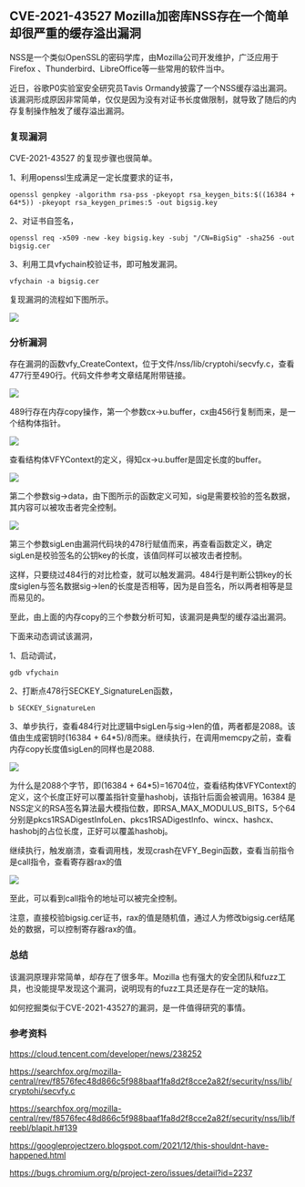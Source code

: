 CVE-2021-43527 Mozilla加密库NSS存在一个简单却很严重的缓存溢出漏洞
---------------------------------------------

NSS是一个类似OpenSSL的密码学库，由Mozilla公司开发维护，广泛应用于Firefox 、Thunderbird、LibreOffice等一些常用的软件当中。

近日，谷歌P0实验室安全研究员Tavis Ormandy披露了一个NSS缓存溢出漏洞。该漏洞形成原因非常简单，仅仅是因为没有对证书长度做限制，就导致了随后的内存复制操作触发了缓存溢出漏洞。

### 复现漏洞

CVE-2021-43527 的复现步骤也很简单。

1、利用openssl生成满足一定长度要求的证书，

`openssl genpkey -algorithm rsa-pss -pkeyopt rsa_keygen_bits:$((16384 + 64*5)) -pkeyopt rsa_keygen_primes:5 -out bigsig.key`

2、对证书自签名，

`openssl req -x509 -new -key bigsig.key -subj "/CN=BigSig" -sha256 -out bigsig.cer`

3、利用工具vfychain校验证书，即可触发漏洞。

`vfychain -a bigsig.cer`

复现漏洞的流程如下图所示。

[![](https://shs3.b.qianxin.com/attack_forum/2021/12/attach-9f23d38ea5d8e7e77c1cc0f1acf819d37001922f.jpg)](https://shs3.b.qianxin.com/attack_forum/2021/12/attach-9f23d38ea5d8e7e77c1cc0f1acf819d37001922f.jpg)

### 分析漏洞

存在漏洞的函数vfy\_CreateContext，位于文件/nss/lib/cryptohi/secvfy.c，查看477行至490行。代码文件参考文章结尾附带链接。

[![](https://shs3.b.qianxin.com/attack_forum/2021/12/attach-fb5ca68bf9157274ec6d3c9c80115973ac81e80d.jpg)](https://shs3.b.qianxin.com/attack_forum/2021/12/attach-fb5ca68bf9157274ec6d3c9c80115973ac81e80d.jpg)

489行存在内存copy操作，第一个参数cx-&gt;u.buffer，cx由456行复制而来，是一个结构体指针。

[![](https://shs3.b.qianxin.com/attack_forum/2021/12/attach-6326e2a91e7ffdf399146db806a05f0e65c64d79.jpg)](https://shs3.b.qianxin.com/attack_forum/2021/12/attach-6326e2a91e7ffdf399146db806a05f0e65c64d79.jpg)

查看结构体VFYContext的定义，得知cx-&gt;u.buffer是固定长度的buffer。

[![](https://shs3.b.qianxin.com/attack_forum/2021/12/attach-9631cf1d97846da5fe4b09bfd38742b6dd9e0370.jpg)](https://shs3.b.qianxin.com/attack_forum/2021/12/attach-9631cf1d97846da5fe4b09bfd38742b6dd9e0370.jpg)

第二个参数sig-&gt;data，由下图所示的函数定义可知，sig是需要校验的签名数据，其内容可以被攻击者完全控制。

[![](https://shs3.b.qianxin.com/attack_forum/2021/12/attach-0c295bc6693d3ab3bb5f2bd5e86a30880574a5a4.jpg)](https://shs3.b.qianxin.com/attack_forum/2021/12/attach-0c295bc6693d3ab3bb5f2bd5e86a30880574a5a4.jpg)

第三个参数sigLen由漏洞代码块的478行赋值而来，再查看函数定义，确定sigLen是校验签名的公钥key的长度，该值同样可以被攻击者控制。

这样，只要绕过484行的对比检查，就可以触发漏洞。484行是判断公钥key的长度siglen与签名数据sig-&gt;len的长度是否相等，因为是自签名，所以两者相等是显而易见的。

至此，由上面的内存copy的三个参数分析可知，该漏洞是典型的缓存溢出漏洞。

下面来动态调试该漏洞，

1、启动调试，

`gdb vfychain`

2、打断点478行SECKEY\_SignatureLen函数，

`b SECKEY_SignatureLen`

3、单步执行，查看484行对比逻辑中sigLen与sig-&gt;len的值，两者都是2088。该值由生成密钥时(16384 + 64\*5)/8而来。继续执行，在调用memcpy之前，查看内存copy长度值sigLen的同样也是2088.

[![](https://shs3.b.qianxin.com/attack_forum/2021/12/attach-938c13f5a7d2e28a57d57119857f4df183895f4b.jpg)](https://shs3.b.qianxin.com/attack_forum/2021/12/attach-938c13f5a7d2e28a57d57119857f4df183895f4b.jpg)

为什么是2088个字节，即(16384 + 64\*5)=16704位，查看结构体VFYContext的定义，这个长度正好可以覆盖指针变量hashobj，该指针后面会被调用。16384 是NSS定义的RSA签名算法最大模指位数，即RSA\_MAX\_MODULUS\_BITS，5个64分别是pkcs1RSADigestInfoLen、pkcs1RSADigestInfo、wincx、hashcx、hashobj的占位长度，正好可以覆盖hashobj。

继续执行，触发崩溃，查看调用栈，发现crash在VFY\_Begin函数，查看当前指令是call指令，查看寄存器rax的值

[![](https://shs3.b.qianxin.com/attack_forum/2021/12/attach-f1d2b5cc8a2377175f1fc30e6e39dcf36a319cd3.jpg)](https://shs3.b.qianxin.com/attack_forum/2021/12/attach-f1d2b5cc8a2377175f1fc30e6e39dcf36a319cd3.jpg)

至此，可以看到call指令的地址可以被完全控制。

注意，直接校验bigsig.cer证书，rax的值是随机值，通过人为修改bigsig.cer结尾处的数据，可以控制寄存器rax的值。

### 总结

该漏洞原理非常简单，却存在了很多年。Mozilla 也有强大的安全团队和fuzz工具，也没能提早发现这个漏洞，说明现有的fuzz工具还是存在一定的缺陷。

如何挖掘类似于CVE-2021-43527的漏洞，是一件值得研究的事情。

### 参考资料

<https://cloud.tencent.com/developer/news/238252>

<https://searchfox.org/mozilla-central/rev/f8576fec48d866c5f988baaf1fa8d2f8cce2a82f/security/nss/lib/cryptohi/secvfy.c>

<https://searchfox.org/mozilla-central/rev/f8576fec48d866c5f988baaf1fa8d2f8cce2a82f/security/nss/lib/freebl/blapit.h#139>

<https://googleprojectzero.blogspot.com/2021/12/this-shouldnt-have-happened.html>

<https://bugs.chromium.org/p/project-zero/issues/detail?id=2237>
